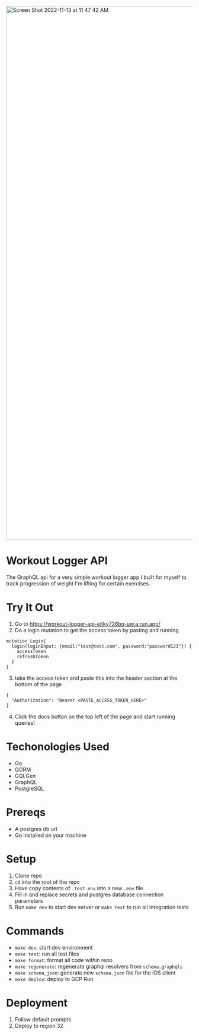 <img width="1440" alt="Screen Shot 2022-11-13 at 11 47 42 AM" src="https://user-images.githubusercontent.com/46465568/201538851-99b051a7-b084-4919-993c-93f7efffd447.png">

# Workout Logger API

The GraphQL api for a very simple workout logger app I built for myself to track progression of weight I'm lifting for certain exercises.

# Try It Out

1. Go to https://workout-logger-api-ejtky726bq-uw.a.run.app/
2. Do a login mutation to get the access token by pasting and running

```
mutation Login{
  login(loginInput: {email:"test@test.com", password:"password123"}) {
    accessToken
    refreshToken
  }
}
```

3. take the access token and paste this into the header section at the bottom of the page

```
{
  "Authorization": "Bearer <PASTE_ACCESS_TOKEN_HERE>"
}
```

4. Click the docs button on the top left of the page and start running queries!

# Techonologies Used

- Go
- GORM
- GQLGen
- GraphQL
- PostgreSQL

# Prereqs

- A postgres db url
- Go installed on your machine

# Setup

1. Clone repo
2. `cd` into the root of the repo
3. Have copy contents of `.test.env` into a new `.env` file
4. Fill in and replace secrets and postgres database connection parameters
5. Run `make dev` to start dev server or `make test` to run all integration tests

# Commands

- `make dev`: start dev environment
- `make test`: run all test files
- `make format`: format all code within repo
- `make regenerate`: regenerate graphql resolvers from `schema.graphqls`
- `make schema_json`: generate new `schema.json` file for the iOS client
- `make deploy`: deploy to GCP Run

# Deployment

1. Follow default prompts
2. Deploy to region 32
